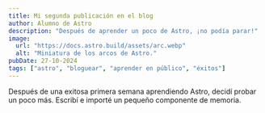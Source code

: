 ```yaml
---
title: Mi segunda publicación en el blog
author: Alumno de Astro
description: "Después de aprender un poco de Astro, ¡no podía parar!"
image:
  url: "https://docs.astro.build/assets/arc.webp"
  alt: "Miniatura de los arcos de Astro."
pubDate: 27-10-2024
tags: ["astro", "bloguear", "aprender en público", "éxitos"]
---
```


Después de una exitosa primera semana aprendiendo Astro, decidí probar un poco más. Escribí e importé un pequeño componente de memoria.
